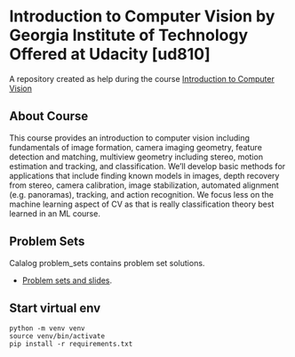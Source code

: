 # Introduction to Computer Vision by Georgia Institute of Technology Offered at Udacity [ud810]

A repository created as help during the course [Introduction to Computer Vision](https://eu.udacity.com/course/introduction-to-computer-vision--ud810)

## About Course

This course provides an introduction to computer vision including fundamentals of image formation,
camera imaging geometry, feature detection and matching, multiview geometry including stereo, motion
estimation and tracking, and classification. We’ll develop basic methods for applications that include
finding known models in images, depth recovery from stereo, camera calibration, image stabilization,
automated alignment (e.g. panoramas), tracking, and action recognition. We focus less on the machine 
learning aspect of CV as that is really classification theory best learned in an ML course.

##  Problem Sets

Calalog problem_sets contains problem set solutions.

- [Problem sets and slides](https://docs.google.com/spreadsheets/d/1ecUGIyhYOfQPi3HPXb-7NndrLgpX_zgkwsqzfqHPaus/pubhtml).


## Start virtual env

```
python -m venv venv
source venv/bin/activate
pip install -r requirements.txt
```
